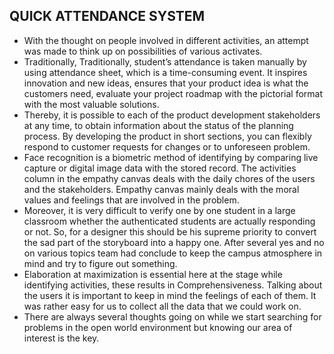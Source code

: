 ## **QUICK ATTENDANCE SYSTEM**

- With the thought on people involved in different activities, an attempt was made to think up on possibilities of various activates.
 - Traditionally, Traditionally, student’s attendance is taken manually by using attendance sheet, which is a time-consuming event. It inspires innovation and new ideas, ensures that your product idea is
   what the customers need, evaluate your project roadmap with the pictorial format with the most valuable solutions.
 - Thereby, it is possible to each of the product development stakeholders at any time, to obtain information about the status of the planning process. By developing the product in short sections, you can flexibly respond to customer requests for changes or to unforeseen problem.
 - Face recognition is a biometric method of identifying by comparing live capture or digital image data with the stored record. The activities column in the empathy canvas deals with the daily chores of the users and the stakeholders. Empathy canvas mainly deals with the moral values and feelings that are involved in the problem.
- Moreover, it is very difficult to verify one by one student in a large classroom whether the authenticated students are actually responding or not. So, for a designer this should be his supreme priority to convert the sad part of the storyboard into a happy one. After several yes and no on various topics team had conclude to keep the campus atmosphere in mind and try to figure out something. 
 - Elaboration at maximization is essential here at the stage while identifying activities, these results in Comprehensiveness. Talking about the users it is important to keep in mind the feelings of each of them. It was rather easy for us to collect all the data that we could work on.
 - There are always several thoughts going on while we start searching for problems in the open world environment but knowing our area of interest is the key.


